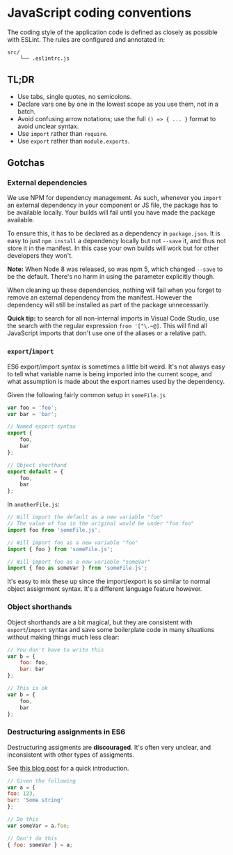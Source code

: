 
# JavaScript coding conventions

The coding style of the application code is defined as closely as possible with ESLint. The rules are configured and annotated in:

```
src/
	└── .eslintrc.js
```

## TL;DR

- Use tabs, single quotes, no semicolons.
- Declare vars one by one in the lowest scope as you use them, not in a batch.
- Avoid confusing arrow notations; use the full `() => { ... }` format to avoid unclear syntax.
- Use `import` rather than `require`.
- Use `export` rather than `module.exports`.

## Gotchas

### External dependencies

We use NPM for dependency management. As such, whenever you `import` an external dependency in your component or JS file, the package has to be available locally. Your builds will fail until you have made the package available.

To ensure this, it has to be declared as a dependency in `package.json`. It is easy to just `npm install` a dependency locally but not `--save` it, and thus not store it in the manifest. In this case your own builds will work but for other developers they won't.

**Note:** When Node 8 was released, so was npm 5, which changed `--save` to be the default. There's no harm in using the parameter explicitly though.

When cleaning up these dependencies, nothing will fail when you forget to remove an external dependency from the manifest. However the dependency will still be installed as part of the package unnecessarily.

**Quick tip:** to search for all non-internal imports in Visual Code Studio, use the search with the regular expression `from '[^\.~@]`. This will find all JavaScript imports that don't use one of the aliases or a relative path.

### `export`/`import`

ES6 export/import syntax is sometimes a little bit weird. It's not always easy to tell what variable name is being imported into the current scope, and what assumption is made about the export names used by the dependency.

Given the following fairly common setup in `someFile.js`

```js
var foo = 'foo';
var bar = 'bar';

// Named export syntax
export {
	foo,
	bar
};

// Object shorthand
export default = {
	foo,
	bar
};
```

In `anotherFile.js`:

```js
// Will import the default as a new variable "foo"
// The value of foo in the original would be under "foo.foo"
import foo from 'someFile.js';

// Will import foo as a new variable "foo"
import { foo } from 'someFile.js';

// Will import foo as a new variable "someVar"
import { foo as someVar } from 'someFile.js';
```

It's easy to mix these up since the import/export is so similar to normal object assignment syntax. It's a different language feature however.

### Object shorthands

Object shorthands are a bit magical, but they are consistent with `export`/`import` syntax and save some boilerplate code in many situations without making things much less clear:

```js
// You don't have to write this
var b = {
	foo: foo,
	bar: bar
};

// This is ok
var b = {
	foo,
	bar
};
```

### Destructuring assignments in ES6

Destructuring assigments are **discouraged**. It's often very unclear, and inconsistent with other types of assigments.

See [this blog post](http://teeohhem.com/why-destructuring-is-a-terrible-idea-in-es6/) for a quick introduction.

```js
// Given the following
var a = {
foo: 123,
bar: 'Some string'
};

// Do this
var someVar = a.foo;

// Don't do this
{ foo: someVar } = a;
```
